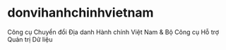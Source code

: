 # donvihanhchinhvietnam
Công cụ Chuyển đổi Địa danh Hành chính Việt Nam &amp; Bộ Công cụ Hỗ trợ Quản trị Dữ liệu

